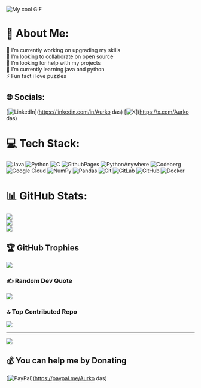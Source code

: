 ![My cool GIF](https://user-images.githubusercontent.com/74038190/213910845-af37a709-8995-40d6-be59-724526e3c3d7.gif)
# 💫 About Me:
🔭 I’m currently working on upgrading my skills<br>👯 I’m looking to collaborate on open source<br>🤝 I’m looking for help with my projects<br>🌱 I’m currently learning java and python<br>⚡ Fun fact i love puzzles


## 🌐 Socials:
[![LinkedIn](https://img.shields.io/badge/LinkedIn-%230077B5.svg?logo=linkedin&logoColor=white)](https://linkedin.com/in/Aurko das) [![X](https://img.shields.io/badge/X-black.svg?logo=X&logoColor=white)](https://x.com/Aurko das) 

# 💻 Tech Stack:
![Java](https://img.shields.io/badge/java-%23ED8B00.svg?style=for-the-badge&logo=openjdk&logoColor=white) ![Python](https://img.shields.io/badge/python-3670A0?style=for-the-badge&logo=python&logoColor=ffdd54) ![C](https://img.shields.io/badge/c-%2300599C.svg?style=for-the-badge&logo=c&logoColor=white) ![GithubPages](https://img.shields.io/badge/github%20pages-121013?style=for-the-badge&logo=github&logoColor=white) ![PythonAnywhere](https://img.shields.io/badge/pythonanywhere-%232F9FD7.svg?style=for-the-badge&logo=pythonanywhere&logoColor=151515) ![Codeberg](https://img.shields.io/badge/Codeberg-2185D0?style=for-the-badge&logo=Codeberg&logoColor=white) ![Google Cloud](https://img.shields.io/badge/GoogleCloud-%234285F4.svg?style=for-the-badge&logo=google-cloud&logoColor=white) ![NumPy](https://img.shields.io/badge/numpy-%23013243.svg?style=for-the-badge&logo=numpy&logoColor=white) ![Pandas](https://img.shields.io/badge/pandas-%23150458.svg?style=for-the-badge&logo=pandas&logoColor=white) ![Git](https://img.shields.io/badge/git-%23F05033.svg?style=for-the-badge&logo=git&logoColor=white) ![GitLab](https://img.shields.io/badge/gitlab-%23181717.svg?style=for-the-badge&logo=gitlab&logoColor=white) ![GitHub](https://img.shields.io/badge/github-%23121011.svg?style=for-the-badge&logo=github&logoColor=white) ![Docker](https://img.shields.io/badge/docker-%230db7ed.svg?style=for-the-badge&logo=docker&logoColor=white)
# 📊 GitHub Stats:
![](https://github-readme-stats.vercel.app/api?username=Aurko264&theme=ambient_gradient&hide_border=false&include_all_commits=true&count_private=false)<br/>
![](https://github-readme-streak-stats.herokuapp.com/?user=Aurko264&theme=ambient_gradient&hide_border=false)<br/>
![](https://github-readme-stats.vercel.app/api/top-langs/?username=Aurko264&theme=ambient_gradient&hide_border=false&include_all_commits=true&count_private=false&layout=compact)

## 🏆 GitHub Trophies
![](https://github-profile-trophy.vercel.app/?username=Aurko264&theme=radical&no-frame=false&no-bg=false&margin-w=4)

### ✍️ Random Dev Quote
![](https://quotes-github-readme.vercel.app/api?type=horizontal&theme=radical)

### 🔝 Top Contributed Repo
![](https://github-contributor-stats.vercel.app/api?username=Aurko264&limit=5&theme=dark&combine_all_yearly_contributions=true)

---
[![](https://visitcount.itsvg.in/api?id=Aurko264&icon=0&color=0)](https://visitcount.itsvg.in)

  ## 💰 You can help me by Donating
  [![PayPal](https://img.shields.io/badge/PayPal-00457C?style=for-the-badge&logo=paypal&logoColor=white)](https://paypal.me/Aurko das) 

  
<!-- Proudly created with GPRM ( https://gprm.itsvg.in ) -->
